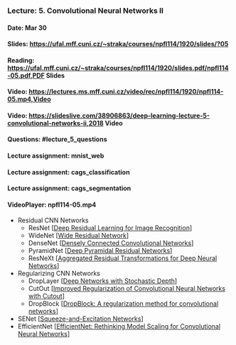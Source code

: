 ### Lecture: 5. Convolutional Neural Networks II
#### Date: Mar 30
#### Slides: https://ufal.mff.cuni.cz/~straka/courses/npfl114/1920/slides/?05
#### Reading: https://ufal.mff.cuni.cz/~straka/courses/npfl114/1920/slides.pdf/npfl114-05.pdf,PDF Slides
#### Video: https://lectures.ms.mff.cuni.cz/video/rec/npfl114/1920/npfl114-05.mp4,Video
#### Video: https://slideslive.com/38906863/deep-learning-lecture-5-convolutional-networks-ii,2018 Video
#### Questions: #lecture_5_questions
#### Lecture assignment: mnist_web
#### Lecture assignment: cags_classification
#### Lecture assignment: cags_segmentation
#### VideoPlayer: npfl114-05.mp4

- Residual CNN Networks
  - ResNet [[Deep Residual Learning for Image Recognition](https://arxiv.org/abs/1512.03385)]
  - WideNet [[Wide Residual Network](https://arxiv.org/abs/1605.07146)]
  - DenseNet [[Densely Connected Convolutional Networks](https://arxiv.org/abs/1608.06993)]
  - PyramidNet [[Deep Pyramidal Residual Networks](https://arxiv.org/abs/1610.02915)]
  - ResNeXt [[Aggregated Residual Transformations for Deep Neural Networks](https://arxiv.org/abs/1611.05431)]
- Regularizing CNN Networks
  - DropLayer [[Deep Networks with Stochastic Depth](https://arxiv.org/abs/1603.09382)]
  - CutOut [[Improved Regularization of Convolutional Neural Networks with Cutout](https://arxiv.org/abs/1708.04552)]
  - DropBlock [[DropBlock: A regularization method for convolutional networks](https://arxiv.org/abs/1810.12890)]
- SENet [[Squeeze-and-Excitation Networks](https://arxiv.org/abs/1709.01507)]
- EfficientNet [[EfficientNet: Rethinking Model Scaling for Convolutional Neural Networks](https://arxiv.org/abs/1905.11946)]
